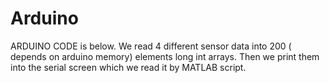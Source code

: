 # Arduino
ARDUINO CODE is below. We read 4 different sensor data into 200 ( depends on arduino memory) elements long int arrays. Then we print them into the serial screen which we read it by MATLAB script.

